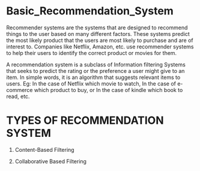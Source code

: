 # Basic_Recommendation_System
Recommender systems are the systems that are designed to recommend things to the user based on many different factors. These systems predict the most likely product that the users are most likely to purchase and are of interest to. Companies like Netflix, Amazon, etc. use recommender systems to help their users to identify the correct product or movies for them.

A recommendation system is a subclass of Information filtering Systems that seeks to predict the rating or the preference a user might give to an item. In simple words, it is an algorithm that suggests relevant items to users. Eg: In the case of Netflix which movie to watch, In the case of e-commerce which product to buy, or In the case of kindle which book to read, etc.

# TYPES OF RECOMMENDATION SYSTEM

1. Content-Based Filtering

2. Collaborative Based Filtering
